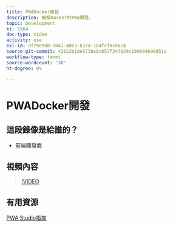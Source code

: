 ```yaml
---
title: PWADocker開發
description: 瞭解Docker的PWA開發。
topic: Development
kt: 5564
doc-type: video
activity: use
exl-id: df79e9d8-5047-4063-b37d-184fcf0c0ac4
source-git-commit: 42622b18e5738e8cb57f247029c189884698851a
workflow-type: tm+mt
source-wordcount: '30'
ht-degree: 0%

---
```


# PWADocker開發

## 這段錄像是給誰的？

- 前端開發商

## 視頻內容

>[!VIDEO](https://video.tv.adobe.com/v/35784?quality=12&learn=on)

## 有用資源

[PWA Studio指南](https://developer.adobe.com/commerce/pwa-studio/)
